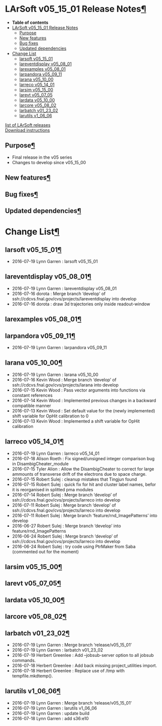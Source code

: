 LArSoft v05\_15\_01 Release Notes[¶](#LArSoft-v05_15_01-Release-Notes)
======================================================================

-   **Table of contents**
-   [LArSoft v05\_15\_01 Release Notes](#LArSoft-v05_15_01-Release-Notes)
    -   [Purpose](#Purpose)
    -   [New features](#New-features)
    -   [Bug fixes](#Bug-fixes)
    -   [Updated dependencies](#Updated-dependencies)
-   [Change List](#Change-List)
    -   [larsoft v05\_15\_01](#larsoft-v05_15_01)
    -   [lareventdisplay v05\_08\_01](#lareventdisplay-v05_08_01)
    -   [larexamples v05\_08\_01](#larexamples-v05_08_01)
    -   [larpandora v05\_09\_11](#larpandora-v05_09_11)
    -   [larana v05\_10\_00](#larana-v05_10_00)
    -   [larreco v05\_14\_01](#larreco-v05_14_01)
    -   [larsim v05\_15\_00](#larsim-v05_15_00)
    -   [larevt v05\_07\_05](#larevt-v05_07_05)
    -   [lardata v05\_10\_00](#lardata-v05_10_00)
    -   [larcore v05\_08\_02](#larcore-v05_08_02)
    -   [larbatch v01\_23\_02](#larbatch-v01_23_02)
    -   [larutils v1\_06\_06](#larutils-v1_06_06)

[list of LArSoft releases](LArSoft_release_list)\
[Download instructions](http://scisoft.fnal.gov/scisoft/bundles/larsoft/v05_15_01/larsoft-v05_15_01.html)


Purpose[¶](#Purpose)
--------------------

-   Final release in the v05 series
-   Changes to develop since v05\_15\_00


New features[¶](#New-features)
------------------------------


Bug fixes[¶](#Bug-fixes)
------------------------


Updated dependencies[¶](#Updated-dependencies)
----------------------------------------------


Change List[¶](#Change-List)
============================


larsoft v05\_15\_01[¶](#larsoft-v05_15_01)
------------------------------------------

-   2016-07-19 Lynn Garren : larsoft v05\_15\_01


lareventdisplay v05\_08\_01[¶](#lareventdisplay-v05_08_01)
----------------------------------------------------------

-   2016-07-19 Lynn Garren : lareventdisplay v05\_08\_01
-   2016-07-16 dorota : Merge branch ‘develop’ of ssh://cdcvs.fnal.gov/cvs/projects/lareventdisplay into develop
-   2016-07-16 dorota : draw 3d trajectories only inside readout-window


larexamples v05\_08\_01[¶](#larexamples-v05_08_01)
--------------------------------------------------


larpandora v05\_09\_11[¶](#larpandora-v05_09_11)
------------------------------------------------

-   2016-07-19 Lynn Garren : larpandora v05\_09\_11


larana v05\_10\_00[¶](#larana-v05_10_00)
----------------------------------------

-   2016-07-19 Lynn Garren : larana v05\_10\_00
-   2016-07-16 Kevin Wood : Merge branch ‘develop’ of ssh://cdcvs.fnal.gov/cvs/projects/larana into develop
-   2016-07-15 Kevin Wood : Pass vector arguments into functions via constant references
-   2016-07-14 Kevin Wood : Implemented previous changes in a backward compatible manner
-   2016-07-13 Kevin Wood : Set default value for the (newly implemented) shift variable for OpHit calibration to 0
-   2016-07-13 Kevin Wood : Implemented a shift variable for OpHit calibration


larreco v05\_14\_01[¶](#larreco-v05_14_01)
------------------------------------------

-   2016-07-19 Lynn Garren : larreco v05\_14\_01
-   2016-07-18 Alison Roeth : Fix signed/unsigned integer comparison bug in DisambigCheater\_module
-   2016-07-15 Tyler Alion : Allow the DisambigCheater to correct for large ammounts of transverse drift of the electrons due to space charge.
-   2016-07-15 Robert Sulej : cleanup mistakes that Tingjun found
-   2016-07-15 Robert Sulej : quick fix for hit and cluster label names, befor it is reorganised in splitted pma modules
-   2016-07-14 Robert Sulej : Merge branch ‘develop’ of ssh://cdcvs.fnal.gov/cvs/projects/larreco into develop
-   2016-07-11 Robert Sulej : Merge branch ‘develop’ of ssh://cdcvs.fnal.gov/cvs/projects/larreco into develop
-   2016-07-11 Robert Sulej : Merge branch ‘feature/rnd\_ImagePatterns’ into develop
-   2016-06-27 Robert Sulej : Merge branch ‘develop’ into feature/rnd\_ImagePatterns
-   2016-06-24 Robert Sulej : Merge branch ‘develop’ of ssh://cdcvs.fnal.gov/cvs/projects/larreco into develop
-   2016-06-24 Robert Sulej : try code using PtrMaker from Saba (commented out for the moment)


larsim v05\_15\_00[¶](#larsim-v05_15_00)
----------------------------------------


larevt v05\_07\_05[¶](#larevt-v05_07_05)
----------------------------------------


lardata v05\_10\_00[¶](#lardata-v05_10_00)
------------------------------------------


larcore v05\_08\_02[¶](#larcore-v05_08_02)
------------------------------------------


larbatch v01\_23\_02[¶](#larbatch-v01_23_02)
--------------------------------------------

-   2016-07-19 Lynn Garren : Merge branch ‘release/v05\_15\_01’
-   2016-07-19 Lynn Garren : larbatch v01\_23\_02
-   2016-07-19 Herbert Greenlee : Add –jobsub-server option to all jobsub commands.
-   2016-07-18 Herbert Greenlee : Add back missing project\_utilities import.
-   2016-07-18 Herbert Greenlee : Replace use of /tmp with tempfile.mkdtemp().


larutils v1\_06\_06[¶](#larutils-v1_06_06)
------------------------------------------

-   2016-07-19 Lynn Garren : Merge branch ‘release/v05\_15\_01’
-   2016-07-19 Lynn Garren : larutils v1\_06\_06
-   2016-07-19 Lynn Garren : update build
-   2016-07-18 Lynn Garren : add s36:e10
